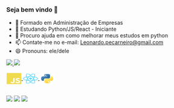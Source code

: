 ### Seja bem vindo 👋


- 🔭 Formado em Administração de Empresas
- 🌱 Estudando Python/JS/React - Iniciante
- 🤔 Procuro ajuda em como melhorar meus estudos em python
- 📫 Contate-me no e-mail: Leonardo.pecarneiro@gmail.com
- 😄 Pronouns: ele/dele


<div>
  <a href="https://beacons.ai/RJLeonardoRJ">
    <img height="180em" src="https://github-readme-stats.vercel.app/api?username=RJLeonardoRJ&show_icons=true&theme=merko&include_all_commits=true&count_private=true"/>
  <img height="180em" src="https://github-readme-stats.vercel.app/api/top-langs/?username=RJLeonardoRJ&layout=compact&langs_count=7&theme=merko"/>
</div>



<div style="display: inline_block"><br>
  <img align="center" alt="RjLeonardoRJ-Js" height="30" width="40" src="https://raw.githubusercontent.com/devicons/devicon/master/icons/javascript/javascript-plain.svg">
  <img align="center" alt="RjLeonardoRJ-React" height="30" width="40" src="https://raw.githubusercontent.com/devicons/devicon/master/icons/react/react-original.svg">
  <img align="center" alt="RjLeonardoRJ-Python" height="30" width="40" src="https://raw.githubusercontent.com/devicons/devicon/master/icons/python/python-original.svg">
  
  ##
  
  
  <div>
    <a href="https://instagram.com/leonardo.pecarneiro" target="_blank"><img src="https://img.shields.io/badge/Instagram-E4405F?style=for-the-badge&logo=instagram&logoColor=white"></a>
   <a href = "mailto:leonardo.pecarneiro@gmail.com"><img src="https://img.shields.io/badge/Gmail-D14836?style=for-the-badge&logo=gmail&logoColor=white"></a>
  <a href="https://www.linkedin.com/in/leonardo-carneiro-3307253b" target="_blank"><img src="https://img.shields.io/badge/-LinkedIn-%230077B5?style=for-the-badge&logo=linkedin&logoColor=white" target="_blank"></a> 
  </div>
